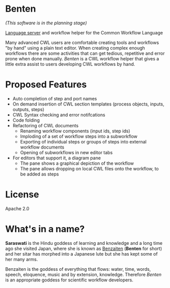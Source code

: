# Benten
_(This software is in the planning stage)_

[Language server](https://langserver.org/) and workflow helper for the Common Workflow Language

Many advanced CWL users are comfortable creating tools and workflows "by hand"
using a plain text editor. When creating complex enough workflows there are some 
activities that can get tedious, repetitive and error prone when done manually. 
_Benten_ is a CWL workflow helper that gives a little extra assist to users 
developing CWL workflows by hand.

# Proposed Features
- Auto completion of step and port names
- On demand insertion of CWL section templates (process objects, inputs, outputs, steps)
- CWL Syntax checking and error notifcations
- Code folding
- Refactoring of CWL documents
  - Renaming workflow components (input ids, step ids)
  - Imploding of a set of workflow steps into a subworkflow
  - Exporting of individual steps or groups of steps into external workflow documents
  - Opening of subworkflows in new editor tabs
- For editors that support it, a diagram pane
  - The pane shows a graphical depiction of the workflow
  - The pane allows dropping on local CWL files onto the workflow, to be added as steps

# License
Apache 2.0

# What's in a name? 

**Saraswati** is the Hindu goddess of learning and knowledge and a long time ago 
she visited Japan, where she is known as [Benzaiten] (**Benten** for short) and 
her sitar has morphed into a Japanese lute but she has kept some of her many arms.

Benzaiten is the goddess of everything that flows: water, time, words, speech, 
eloquence, music and by extension, knowledge. Therefore _Benten_ is an 
appropriate goddess for scientific workflow developers.

[Benzaiten]: https://en.wikipedia.org/wiki/Benzaiten 
